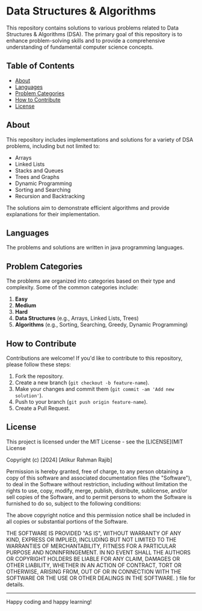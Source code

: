 # Data Structures & Algorithms

This repository contains solutions to various problems related to Data Structures & Algorithms (DSA). The primary goal of this repository is to enhance problem-solving skills and to provide a comprehensive understanding of fundamental computer science concepts.

## Table of Contents

- [About](#about)
- [Languages](#languages)
- [Problem Categories](#problem-categories)
- [How to Contribute](#how-to-contribute)
- [License](#license)

## About

This repository includes implementations and solutions for a variety of DSA problems, including but not limited to:

- Arrays
- Linked Lists
- Stacks and Queues
- Trees and Graphs
- Dynamic Programming
- Sorting and Searching
- Recursion and Backtracking

The solutions aim to demonstrate efficient algorithms and provide explanations for their implementation.

## Languages

The problems and solutions are written in java programming languages.

## Problem Categories

The problems are organized into categories based on their type and complexity. Some of the common categories include:

1. **Easy**  
2. **Medium**  
3. **Hard**  
4. **Data Structures** (e.g., Arrays, Linked Lists, Trees)
5. **Algorithms** (e.g., Sorting, Searching, Greedy, Dynamic Programming)

## How to Contribute

Contributions are welcome! If you'd like to contribute to this repository, please follow these steps:

1. Fork the repository.
2. Create a new branch (`git checkout -b feature-name`).
3. Make your changes and commit them (`git commit -am 'Add new solution'`).
4. Push to your branch (`git push origin feature-name`).
5. Create a Pull Request.

## License

This project is licensed under the MIT License - see the [LICENSE](MIT License

Copyright (c) [2024] [Atikur Rahman Rajib]

Permission is hereby granted, free of charge, to any person obtaining a copy
of this software and associated documentation files (the "Software"), to deal
in the Software without restriction, including without limitation the rights
to use, copy, modify, merge, publish, distribute, sublicense, and/or sell
copies of the Software, and to permit persons to whom the Software is
furnished to do so, subject to the following conditions:

The above copyright notice and this permission notice shall be included in all
copies or substantial portions of the Software.

THE SOFTWARE IS PROVIDED "AS IS", WITHOUT WARRANTY OF ANY KIND, EXPRESS OR
IMPLIED, INCLUDING BUT NOT LIMITED TO THE WARRANTIES OF MERCHANTABILITY,
FITNESS FOR A PARTICULAR PURPOSE AND NONINFRINGEMENT. IN NO EVENT SHALL THE
AUTHORS OR COPYRIGHT HOLDERS BE LIABLE FOR ANY CLAIM, DAMAGES OR OTHER
LIABILITY, WHETHER IN AN ACTION OF CONTRACT, TORT OR OTHERWISE, ARISING FROM,
OUT OF OR IN CONNECTION WITH THE SOFTWARE OR THE USE OR OTHER DEALINGS IN THE
SOFTWARE.
) file for details.

---

Happy coding and happy learning!
